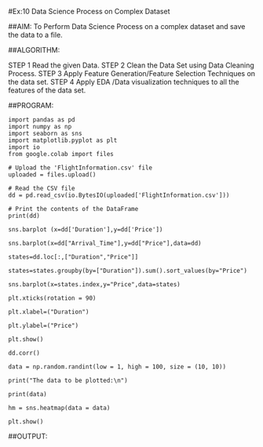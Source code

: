 #Ex:10 Data Science Process on Complex Dataset

##AIM:
To Perform Data Science Process on a complex dataset and save the data to a file. 

##ALGORITHM:

STEP 1 Read the given Data.
STEP 2 Clean the Data Set using Data Cleaning Process.
STEP 3 Apply Feature Generation/Feature Selection Techniques on the data set.
STEP 4 Apply EDA /Data visualization techniques to all the features of the data set.

##PROGRAM:
```
import pandas as pd
import numpy as np
import seaborn as sns
import matplotlib.pyplot as plt
import io
from google.colab import files

# Upload the 'FlightInformation.csv' file
uploaded = files.upload()

# Read the CSV file
dd = pd.read_csv(io.BytesIO(uploaded['FlightInformation.csv']))

# Print the contents of the DataFrame
print(dd)

sns.barplot (x=dd['Duration'],y=dd['Price'])

sns.barplot(x=dd["Arrival_Time"],y=dd["Price"],data=dd)

states=dd.loc[:,["Duration","Price"]]

states=states.groupby(by=["Duration"]).sum().sort_values(by="Price")

sns.barplot(x=states.index,y="Price",data=states)

plt.xticks(rotation = 90)

plt.xlabel=("Duration")

plt.ylabel=("Price")

plt.show()

dd.corr()

data = np.random.randint(low = 1, high = 100, size = (10, 10))

print("The data to be plotted:\n")

print(data)

hm = sns.heatmap(data = data)

plt.show()

```
##OUTPUT:
